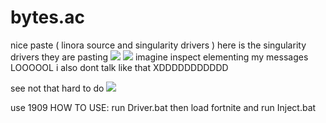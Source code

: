 # bytes.ac
nice paste ( linora source and singularity drivers )
here is the singularity drivers they are pasting
<img src="https://cdn.discordapp.com/attachments/616938324057391114/873194322948919346/unknown.png"/>
<img src="https://cdn.discordapp.com/attachments/873318535567405136/873644891912163398/unknown.png"/>
imagine inspect elementing my messages LOOOOOL
i also dont talk like that XDDDDDDDDDDD

see not that hard to do
<img src="https://cdn.discordapp.com/attachments/873318535567405136/873645430741827624/unknown.png"/>

use 1909
HOW TO USE: run Driver.bat then load fortnite and run Inject.bat
